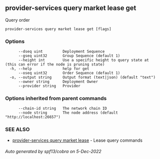 ## provider-services query market lease get

Query order

```
provider-services query market lease get [flags]
```

### Options

```
      --dseq uint         Deployment Sequence
      --gseq uint32       Group Sequence (default 1)
      --height int        Use a specific height to query state at (this can error if the node is pruning state)
  -h, --help              help for get
      --oseq uint32       Order Sequence (default 1)
  -o, --output string     Output format (text|json) (default "text")
      --owner string      Deployment Owner
      --provider string   Provider
```

### Options inherited from parent commands

```
      --chain-id string   The network chain ID
      --node string       The node address (default "http://localhost:26657")
```

### SEE ALSO

* [provider-services query market lease](provider-services_query_market_lease.md)	 - Lease query commands

###### Auto generated by spf13/cobra on 5-Dec-2022
